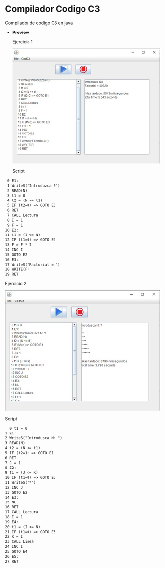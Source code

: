 
# Compilador Codigo C3



 Compilador de codigo C3 en java
 
- **Preview**
  
  Ejercicio 1

  ![preview img](/preview/compilador_codc3_factorial.jpg)
  
  Script 
 ~~~	
  0 E1:
  1 WriteS("Introduzca N")
  2 READ(N)
  3 t1 = 0
  4 t2 = (N >= t1)
  5 IF (t2=0) => GOTO E1
  6 RET
  7 CALL Lectura
  8 I = 1
  9 F = 1
 10 E2:
 11 t1 = (I <= N)
 12 IF (t1=0) => GOTO E3
 13 F = F * I
 14 INC I
 15 GOTO E2
 16 E3:
 17 WriteS("Factorial = ")
 18 WRITE(F)
 19 RET
 ~~~
  
  Ejercicio 2

  ![preview img](/preview/compilador_codc3.jpg)
  
  Script
  ~~~
    0 t1 = 0
  1 E1:
  2 WriteS("Introdusca N: ")
  3 READ(N)
  4 t2 = (N <= t1)
  5 IF (t2=1) => GOTO E1
  6 RET
  7 J = 1
  8 E2:
  9 t1 = (J <= K)
 10 IF (t1=0) => GOTO E3
 11 WriteS("*")
 12 INC J
 13 GOTO E2
 14 E3:
 15 NL
 16 RET
 17 CALL Lectura
 18 I = 1
 19 E4:
 20 t1 = (I <= N)
 21 IF (t1=0) => GOTO E5
 22 K = I
 23 CALL Linea
 24 INC I
 25 GOTO E4
 26 E5:
 27 RET

  ~~~
  
  